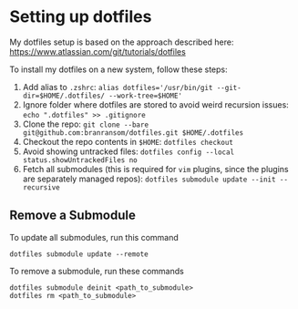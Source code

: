 # Setting up dotfiles

My dotfiles setup is based on the approach described here: https://www.atlassian.com/git/tutorials/dotfiles

To install my dotfiles on a new system, follow these steps:

1. Add alias to `.zshrc`: `alias dotfiles='/usr/bin/git --git-dir=$HOME/.dotfiles/ --work-tree=$HOME'`
2. Ignore folder where dotfiles are stored to avoid weird recursion issues: `echo ".dotfiles" >> .gitignore`
3. Clone the repo: `git clone --bare git@github.com:branransom/dotfiles.git $HOME/.dotfiles`
4. Checkout the repo contents in `$HOME`: `dotfiles checkout`
5. Avoid showing untracked files: `dotfiles config --local status.showUntrackedFiles no`
6. Fetch all submodules (this is required for `vim` plugins, since the plugins are separately managed repos): `dotfiles submodule update --init --recursive`

## Remove a Submodule

To update all submodules, run this command

```
dotfiles submodule update --remote
```

To remove a submodule, run these commands

```
dotfiles submodule deinit <path_to_submodule>
dotfiles rm <path_to_submodule>
```
